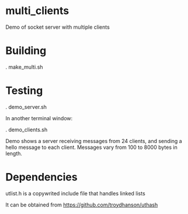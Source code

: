 # multi_clients
Demo of socket server with multiple clients

# Building
. make_multi.sh

# Testing
. demo_server.sh

In another terminal window:

. demo_clients.sh

Demo shows a server receiving messages from 24 clients, and sending a hello message to each client.
Messages vary from 100 to 8000 bytes in length.

# Dependencies
utlist.h is a copywrited include file that handles linked lists

It can be obtained from https://github.com/troydhanson/uthash



